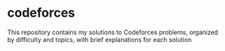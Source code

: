 # codeforces
This repository contains my solutions to Codeforces problems, organized by difficulty and topics, with brief explanations for each solution
